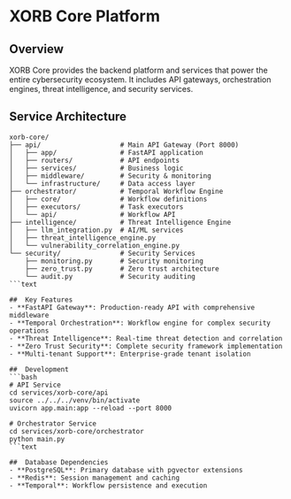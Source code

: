 # XORB Core Platform

##  Overview
XORB Core provides the backend platform and services that power the entire cybersecurity ecosystem. It includes API gateways, orchestration engines, threat intelligence, and security services.

##  Service Architecture
```text
xorb-core/
├── api/                    # Main API Gateway (Port 8000)
│   ├── app/                # FastAPI application
│   ├── routers/            # API endpoints
│   ├── services/           # Business logic
│   ├── middleware/         # Security & monitoring
│   └── infrastructure/     # Data access layer
├── orchestrator/           # Temporal Workflow Engine
│   ├── core/               # Workflow definitions
│   ├── executors/          # Task executors
│   └── api/                # Workflow API
├── intelligence/           # Threat Intelligence Engine
│   ├── llm_integration.py  # AI/ML services
│   ├── threat_intelligence_engine.py
│   └── vulnerability_correlation_engine.py
└── security/               # Security Services
    ├── monitoring.py       # Security monitoring
    ├── zero_trust.py       # Zero trust architecture
    └── audit.py            # Security auditing
```text

##  Key Features
- **FastAPI Gateway**: Production-ready API with comprehensive middleware
- **Temporal Orchestration**: Workflow engine for complex security operations
- **Threat Intelligence**: Real-time threat detection and correlation
- **Zero Trust Security**: Complete security framework implementation
- **Multi-tenant Support**: Enterprise-grade tenant isolation

##  Development
```bash
# API Service
cd services/xorb-core/api
source ../../../venv/bin/activate
uvicorn app.main:app --reload --port 8000

# Orchestrator Service
cd services/xorb-core/orchestrator
python main.py
```text

##  Database Dependencies
- **PostgreSQL**: Primary database with pgvector extensions
- **Redis**: Session management and caching
- **Temporal**: Workflow persistence and execution